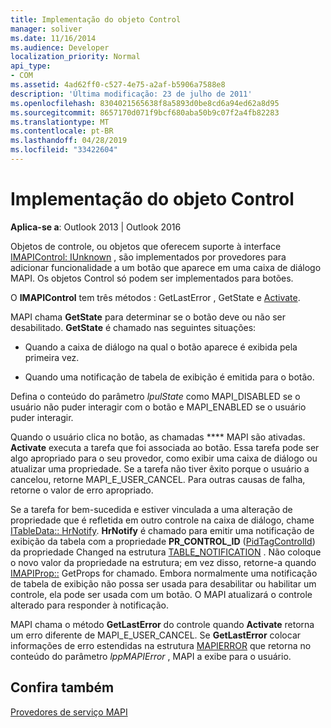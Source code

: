```yaml
---
title: Implementação do objeto Control
manager: soliver
ms.date: 11/16/2014
ms.audience: Developer
localization_priority: Normal
api_type:
- COM
ms.assetid: 4ad62ff0-c527-4e75-a2af-b5906a7588e8
description: 'Última modificação: 23 de julho de 2011'
ms.openlocfilehash: 8304021565638f8a5893d0be8cd6a94ed62a8d95
ms.sourcegitcommit: 8657170d071f9bcf680aba50b9c07f2a4fb82283
ms.translationtype: MT
ms.contentlocale: pt-BR
ms.lasthandoff: 04/28/2019
ms.locfileid: "33422604"
---
```

# <a name="control-object-implementation"></a>Implementação do objeto Control

  
  
**Aplica-se a**: Outlook 2013 | Outlook 2016 
  
Objetos de controle, ou objetos que oferecem suporte à interface [IMAPIControl: IUnknown](imapicontroliunknown.md) , são implementados por provedores para adicionar funcionalidade a um botão que aparece em uma caixa de diálogo MAPI. Os objetos Control só podem ser implementados para botões. 
  
 O **IMAPIControl** tem três métodos [](imapicontrol-getlasterror.md): GetLastError [](imapicontrol-getstate.md), GetState e [Activate](imapicontrol-activate.md). 
  
MAPI chama **GetState** para determinar se o botão deve ou não ser desabilitado. **GetState** é chamado nas seguintes situações: 
  
- Quando a caixa de diálogo na qual o botão aparece é exibida pela primeira vez.
    
- Quando uma notificação de tabela de exibição é emitida para o botão. 
    
Defina o conteúdo do parâmetro _lpulState_ como MAPI_DISABLED se o usuário não puder interagir com o botão e MAPI_ENABLED se o usuário puder interagir. 
  
Quando o usuário clica no botão, as chamadas **** MAPI são ativadas. **Activate** executa a tarefa que foi associada ao botão. Essa tarefa pode ser algo apropriado para o seu provedor, como exibir uma caixa de diálogo ou atualizar uma propriedade. Se a tarefa não tiver êxito porque o usuário a cancelou, retorne MAPI_E_USER_CANCEL. Para outras causas de falha, retorne o valor de erro apropriado. 
  
Se a tarefa for bem-sucedida e estiver vinculada a uma alteração de propriedade que é refletida em outro controle na caixa de diálogo, chame [ITableData:: HrNotify](itabledata-hrnotify.md). **HrNotify** é chamado para emitir uma notificação de exibição da tabela com a propriedade **PR_CONTROL_ID** ([PidTagControlId](pidtagcontrolid-canonical-property.md)) da propriedade Changed na estrutura [TABLE_NOTIFICATION](table_notification.md) . Não coloque o novo valor da propriedade na estrutura; em vez disso, retorne-a quando [IMAPIProp::](imapiprop-getprops.md) GetProps for chamado. Embora normalmente uma notificação de tabela de exibição não possa ser usada para desabilitar ou habilitar um controle, ela pode ser usada com um botão. O MAPI atualizará o controle alterado para responder à notificação. 
  
MAPI chama o método **GetLastError** do controle quando **Activate** retorna um erro diferente de MAPI_E_USER_CANCEL. Se **GetLastError** colocar informações de erro estendidas na estrutura [MAPIERROR](mapierror.md) que retorna no conteúdo do parâmetro _lppMAPIError_ , MAPI a exibe para o usuário. 
  
## <a name="see-also"></a>Confira também



[Provedores de serviço MAPI](mapi-service-providers.md)

